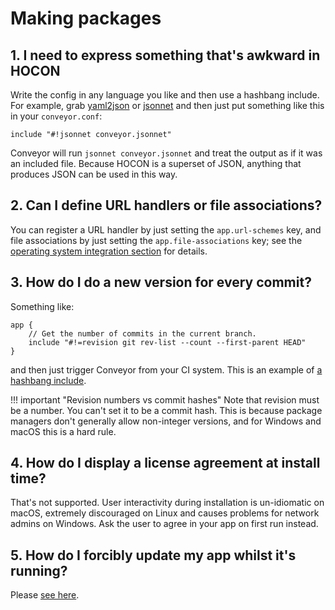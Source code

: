 # Making packages

## 1. I need to express something that's awkward in HOCON

Write the config in any language you like and then use a hashbang include. For example, grab [yaml2json](https://github.com/bronze1man/yaml2json) or [jsonnet](https://jsonnet.org/) and then just put something like this in your `conveyor.conf`:

```
include "#!jsonnet conveyor.jsonnet"
```

Conveyor will run `jsonnet conveyor.jsonnet` and treat the output as if it was an included file. Because HOCON is a superset of JSON, anything that produces JSON can be used in this way.

## 2. Can I define URL handlers or file associations?

You can register a URL handler by just setting the `app.url-schemes` key, and file associations by just setting the `app.file-associations` key; see the [operating system integration section](../configs/os-integration.md) for details. 

## 3. How do I do a new version for every commit?

Something like:

```
app {
    // Get the number of commits in the current branch.
	include "#!=revision git rev-list --count --first-parent HEAD"
}
```

and then just trigger Conveyor from your CI system. This is an example of [a hashbang include](../configs/hocon.md#including-the-output-of-external-commands).

!!! important "Revision numbers vs commit hashes"
    Note that revision must be a number. You can't set it to be a commit hash. This is because package managers don't generally allow non-integer versions, and for Windows and macOS this is a hard rule.

## 4. How do I display a license agreement at install time?

That's not supported. User interactivity during installation is un-idiomatic on macOS, extremely discouraged on Linux and causes problems for network admins on Windows. Ask the user to agree in your app on first run instead.

## 5. How do I forcibly update my app whilst it's running?

Please [see here](../configs/update-modes.md#aggressive-updates). 
